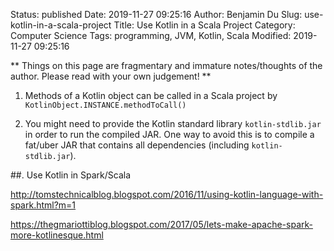 Status: published
Date: 2019-11-27 09:25:16
Author: Benjamin Du
Slug: use-kotlin-in-a-scala-project
Title: Use Kotlin in a Scala Project
Category: Computer Science
Tags: programming, JVM, Kotlin, Scala
Modified: 2019-11-27 09:25:16

**
Things on this page are fragmentary and immature notes/thoughts of the author.
Please read with your own judgement!
**

1. Methods of a Kotlin object can be called in a Scala project by `KotlinObject.INSTANCE.methodToCall()`

2. You might need to provide the Kotlin standard library `kotlin-stdlib.jar`
    in order to run the compiled JAR. 
    One way to avoid this is to compile a fat/uber JAR 
    that contains all dependencies (including `kotlin-stdlib.jar`).

##. Use Kotlin in Spark/Scala

http://tomstechnicalblog.blogspot.com/2016/11/using-kotlin-language-with-spark.html?m=1

https://thegmariottiblog.blogspot.com/2017/05/lets-make-apache-spark-more-kotlinesque.html
